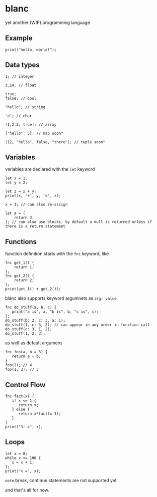 # blanc
yet another (WIP) programming language

## Example
```blanc
print("hello, world!");
```

## Data types
```blanc
1; // integer

3.14; // float

true;
false; // bool

"hello"; // string

'a'; // char

[1,2,3, true]; // array

{"hello": 5}; // map soon™

(12, "hello", false, "there"); // tuple soon™
```

## Variables
variables are declared with the `let` keyword

```blanc
let x = 1;
let y = 2;

let z = x + y;
print(x, '+', y, '=', z);

x = 3; // can also re-assign

let a = {
    return 3;
}; // can also use blocks, by default a null is returned unless if there is a return statement
```

## Functions
function definition starts with the `fnc` keyword, like
```blanc
fnc get_1() {
    return 1;
};
fnc get_2() {
    return 2;
};
print(get_1() + get_2());
```

blanc also supports keyword argumnets as `arg: value`
```blanc
fnc do_stuff(a, b, c) {
   print("a is", a, "b is", b, "c is", c);
};
do_stuff(b: 2, c: 3, a: 1); 
do_stuff(1, c: 3, 2); // can appear in any order in function call
do_stuff(c: 3, 1, 2);
do_stuff(1, 2, 3);
```

as well as default argumens
```blanc
fnc foo(a, b = 3) {
   return a + b; 
}
foo(1); // 4
foo(1, 2); // 3
```

## Control Flow
```blanc
fnc fact(x) {
   if x <= 1 {
      return x;
   } else {
      return x*fact(x-1);
   }
}
print("3! =", x);
```

## Loops
```blanc
let x = 0;
while x <= 100 {
   x = x + 1;
};
print("x =", x);
```
`note` break, continue statements are not supported yet


and that's all for now.
